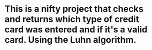 # This is a nifty project that checks and returns which type of credit card was entered and if it's a valid card.  Using the Luhn algorithm.
